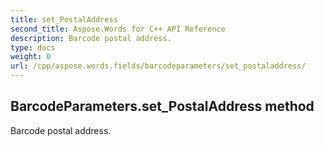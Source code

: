 ```yaml
---
title: set_PostalAddress
second_title: Aspose.Words for C++ API Reference
description: Barcode postal address. 
type: docs
weight: 0
url: /cpp/aspose.words.fields/barcodeparameters/set_postaladdress/
---
```

## BarcodeParameters.set_PostalAddress method


Barcode postal address. 

